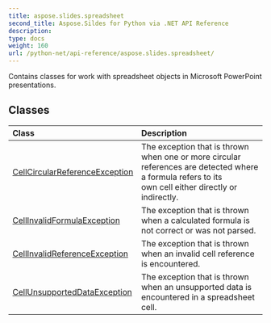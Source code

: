 ```yaml
---
title: aspose.slides.spreadsheet
second_title: Aspose.Sildes for Python via .NET API Reference
description: 
type: docs
weight: 160
url: /python-net/api-reference/aspose.slides.spreadsheet/
---
```



Contains classes for work with spreadsheet objects in Microsoft PowerPoint presentations.

## Classes
| Class | Description |
| :- | :- |
|[CellCircularReferenceException](/slides/python-net/api-reference/aspose.slides.spreadsheet/cellcircularreferenceexception/)|The exception that is thrown when one or more circular references are detected where a formula refers to its<br/>            own cell either directly or indirectly.|
|[CellInvalidFormulaException](/slides/python-net/api-reference/aspose.slides.spreadsheet/cellinvalidformulaexception/)|The exception that is thrown when a calculated formula is not correct or was not parsed.|
|[CellInvalidReferenceException](/slides/python-net/api-reference/aspose.slides.spreadsheet/cellinvalidreferenceexception/)|The exception that is thrown when an invalid cell reference is encountered.|
|[CellUnsupportedDataException](/slides/python-net/api-reference/aspose.slides.spreadsheet/cellunsupporteddataexception/)|The exception that is thrown when an unsupported data is encountered in a spreadsheet cell.|

